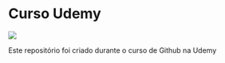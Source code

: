 # Curso Udemy

![](https://github.com/inforsol10/udemy/blob/master/udemy.png)

Este repositório foi criado durante o curso de Github na Udemy
